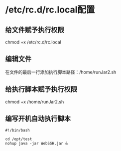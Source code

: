 # /etc/rc.d/rc.local配置

## 给文件赋予执行权限
chmod +x /etc/rc.d/rc.local

## 编辑文件
在文件的最后一行添加执行脚本路径：/home/runJar2.sh

## 给执行脚本赋予执行权限
chmod +x /home/runJar2.sh

## 编写开机自动执行脚本

```
#!/bin/bash

cd /opt/test
nohup java -jar WebSSH.jar &

```



